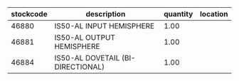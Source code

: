 |stockcode|description|quantity|location|
|---------|-----------|--------|--------|
|46880|IS50-AL INPUT HEMISPHERE|1.00||
|46881|IS50-AL OUTPUT HEMISPHERE|1.00||
|46884|IS50-AL DOVETAIL (BI-DIRECTIONAL)|1.00||

